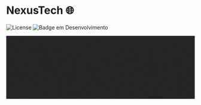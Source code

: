 # NexusTech 🌐
![License](https://img.shields.io/badge/lucaspanzera-NexusTech-black) ![Badge em Desenvolvimento](https://img.shields.io/badge/Status-Finalizado-black)</br>

![NexusTech](content/header.gif)